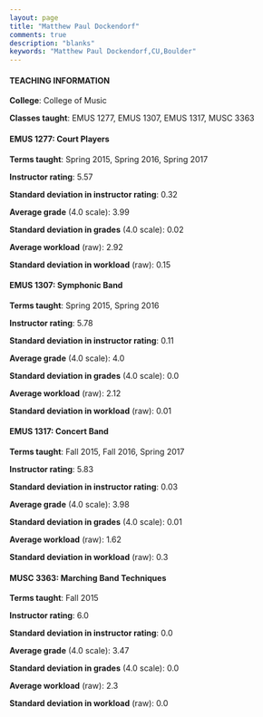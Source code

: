 ```yaml
---
layout: page
title: "Matthew Paul Dockendorf" 
comments: true
description: "blanks"
keywords: "Matthew Paul Dockendorf,CU,Boulder"
---
```

<head>
<script src="https://ajax.googleapis.com/ajax/libs/jquery/2.1.3/jquery.min.js"></script>
<script src="https://dl.dropboxusercontent.com/s/pc42nxpaw1ea4o9/highcharts.js?dl=0"></script>
<!-- <script src="../assets/js/highcharts.js"></script> -->
<style type="text/css">@font-face {
	font-family: "Bebas Neue";
	src: url(https://www.filehosting.org/file/details/544349/BebasNeue Regular.otf) format("opentype");
	}
	h1.Bebas { 
		font-family: "Bebas Neue", Verdana, Tahoma;
	}
</style>
</head>
	   
#### TEACHING INFORMATION

**College**: College of Music

**Classes taught**: EMUS 1277, EMUS 1307, EMUS 1317, MUSC 3363

#### EMUS 1277: Court Players

**Terms taught**: Spring 2015, Spring 2016, Spring 2017

**Instructor rating**: 5.57

**Standard deviation in instructor rating**: 0.32

**Average grade** (4.0 scale): 3.99

**Standard deviation in grades** (4.0 scale): 0.02

**Average workload** (raw): 2.92

**Standard deviation in workload** (raw): 0.15

#### EMUS 1307: Symphonic Band

**Terms taught**: Spring 2015, Spring 2016

**Instructor rating**: 5.78

**Standard deviation in instructor rating**: 0.11

**Average grade** (4.0 scale): 4.0

**Standard deviation in grades** (4.0 scale): 0.0

**Average workload** (raw): 2.12

**Standard deviation in workload** (raw): 0.01

#### EMUS 1317: Concert Band

**Terms taught**: Fall 2015, Fall 2016, Spring 2017

**Instructor rating**: 5.83

**Standard deviation in instructor rating**: 0.03

**Average grade** (4.0 scale): 3.98

**Standard deviation in grades** (4.0 scale): 0.01

**Average workload** (raw): 1.62

**Standard deviation in workload** (raw): 0.3

#### MUSC 3363: Marching Band Techniques

**Terms taught**: Fall 2015

**Instructor rating**: 6.0

**Standard deviation in instructor rating**: 0.0

**Average grade** (4.0 scale): 3.47

**Standard deviation in grades** (4.0 scale): 0.0

**Average workload** (raw): 2.3

**Standard deviation in workload** (raw): 0.0

